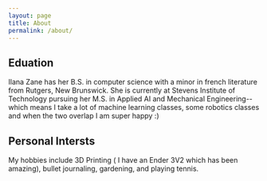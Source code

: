 ```yaml
---
layout: page
title: About
permalink: /about/
---
```


## Eduation 

Ilana Zane has her B.S. in computer science with a minor in french literature from Rutgers, New Brunswick. She is currently at Stevens Institute of Technology pursuing her M.S. in Applied AI and Mechanical Engineering-- which means I take a lot of machine learning classes, some robotics classes and when the two overlap I am super happy :) 

## Personal Intersts 

My hobbies include 3D Printing ( I have an Ender 3V2 which has been amazing), bullet journaling, gardening, and playing tennis. 

